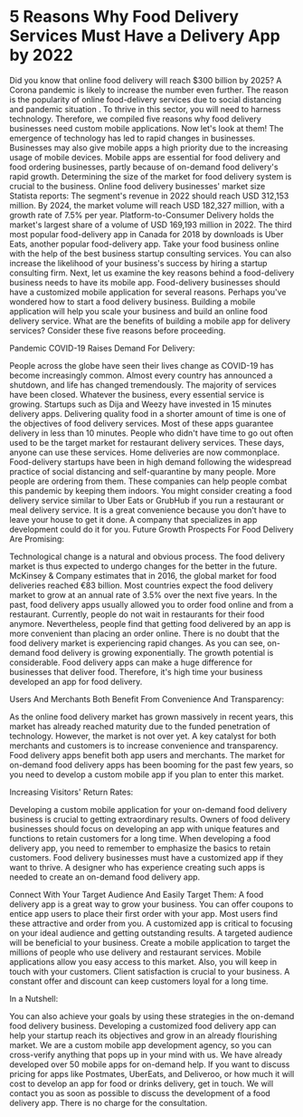 # 5 Reasons Why Food Delivery Services Must Have a Delivery App by 2022

Did you know that online food delivery will reach $300 billion by 2025? A Corona pandemic is likely to increase the number even further. The reason is the popularity of online food-delivery services due to social distancing and pandemic situation . To thrive in this sector, you will need to harness technology. Therefore, we compiled five reasons why food delivery businesses need custom mobile applications. Now let's look at them!
The emergence of technology has led to rapid changes in businesses. Businesses may also give mobile apps a high priority due to the increasing usage of mobile devices. Mobile apps are essential for food delivery and food ordering businesses, partly because of on-demand food delivery's rapid growth. Determining the size of the market for food delivery  system is crucial to the business. Online food delivery businesses' market size Statista reports:
The segment's revenue in 2022 should reach USD 312,153 million.
By 2024, the market volume will reach USD 182,327 million, with a growth rate of 7.5% per year.
Platform-to-Consumer Delivery holds the market's largest share of a volume of USD 169,193 million in 2022.
The third most popular food-delivery app in Canada for 2018 by downloads is Uber Eats, another popular food-delivery app.
Take your food business online with the help of the best business startup consulting services. You can also increase the likelihood of your business's success by hiring a startup consulting firm. Next, let us examine the key reasons behind a food-delivery business needs to have its mobile app.
Food-delivery businesses should have a customized mobile application for several reasons. Perhaps you've wondered how to start a food delivery business. Building a mobile application will help you scale your business and build an online food delivery service. What are the benefits of building a mobile app for delivery services? Consider these five reasons before proceeding.



Pandemic COVID-19 Raises Demand For Delivery:


People across the globe have seen their lives change as COVID-19 has become increasingly common. Almost every country has announced a shutdown, and life has changed tremendously.
The majority of services have been closed. Whatever the business, every essential service is growing. Startups such as Dija and Weezy have invested in 15 minutes delivery apps. Delivering quality food in a shorter amount of time is one of the objectives of food delivery services. Most of these apps guarantee delivery in less than 10 minutes.
People who didn't have time to go out often used to be the target market for restaurant delivery services. These days, anyone can use these services. Home deliveries are now commonplace.
 Food-delivery startups have been in high demand following the widespread practice of social distancing and self-quarantine by many people. More people are ordering from them. These companies can help people combat this pandemic by keeping them indoors.
You might consider creating a food delivery service similar to Uber Eats or GrubHub if you run a restaurant or meal delivery service. It is a great convenience because you don't have to leave your house to get it done. A company that specializes in app development could do it for you.
 Future Growth Prospects For Food Delivery Are Promising:

Technological change is a natural and obvious process. The food delivery market is thus expected to undergo changes for the better in the future. McKinsey & Company estimates that in 2016, the global market for food deliveries reached €83 billion. Most countries expect the food delivery market to grow at an annual rate of 3.5% over the next five years.
In the past, food delivery apps usually allowed you to order food online and from a restaurant. Currently, people do not wait in restaurants for their food anymore. Nevertheless, people find that getting food delivered by an app is more convenient than placing an order online.
There is no doubt that the food delivery market is experiencing rapid changes. As you can see, on-demand food delivery is growing exponentially. The growth potential is considerable.
Food delivery apps can make a huge difference for businesses that deliver food. Therefore, it's high time your business developed an app for food delivery.
 

Users And Merchants Both Benefit From Convenience And Transparency:


As the online food delivery market has grown massively in recent years, this market has already reached maturity due to the funded penetration of technology. However, the market is not over yet. A key catalyst for both merchants and customers is to increase convenience and transparency.
Food delivery apps benefit both app users and merchants. The market for on-demand food delivery apps has been booming for the past few years, so you need to develop a custom mobile app if you plan to enter this market.
 
Increasing Visitors' Return Rates:


Developing a custom mobile application for your on-demand food delivery business is crucial to getting extraordinary results. Owners of food delivery businesses should focus on developing an app with unique features and functions to retain customers for a long time.
When developing a food delivery app, you need to remember to emphasize the basics to retain customers.  Food delivery businesses must have a customized app if they want to thrive. A designer who has experience creating such apps is needed to create an on-demand food delivery app.
 
Connect With Your Target Audience And Easily Target Them:
A food delivery app is a great way to grow your business. You can offer coupons to entice app users to place their first order with your app. Most users find these attractive and order from you. A customized app is critical to focusing on your ideal audience and getting outstanding results.
A targeted audience will be beneficial to your business. Create a mobile application to target the millions of people who use delivery and restaurant services. Mobile applications allow you easy access to this market. Also, you will keep in touch with your customers. Client satisfaction is crucial to your business. A constant offer and discount can keep customers loyal for a long time.
 
In a Nutshell:


You can also achieve your goals by using these strategies in the on-demand food delivery business. Developing a customized food delivery app can help your startup reach its objectives and grow in an already flourishing market. We are a custom mobile app development agency, so you can cross-verify anything that pops up in your mind with us. We have already developed over 50 mobile apps for on-demand help. 
If you want to discuss pricing for apps like Postmates, UberEats, and Deliveroo, or how much it will cost to develop an app for food or drinks delivery, get in touch. We will contact you as soon as possible to discuss the development of a food delivery app. There is no charge for the consultation.
